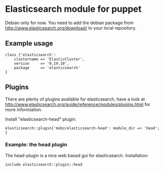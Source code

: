 # Elasticsearch module for puppet

Debian only for now. You need to add the debian package from
http://www.elasticsearch.org/download/
to your local repository.

## Example usage
```
class {'elasticsearch': 
    clustername => 'ElasticCluster',
    version     => '0.19.10',
    package     => 'elasticsearch'
}
```

## Plugins

There are plenty of plugins available for elasticsearch, have a look
at http://www.elasticsearch.org/guide/reference/modules/plugins.html 
for more informiation.

Install "elasticsearch-head" plugin:
```
elasticsearch::plugin{'mobz/elasticsearch-head': module_dir => 'head'; }
```

### Example: the head plugin

The head-plugin is a nice web based gui for elasticsearch. Installation:

```
include elasticsearch::plugin::head
```

